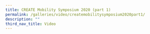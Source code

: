 ```yaml
---
title: CREATE Mobility Symposium 2020 (part 1)
permalink: /galleries/video/createmobilitysymposium2020part1/
description: ""
third_nav_title: Video
---
```

